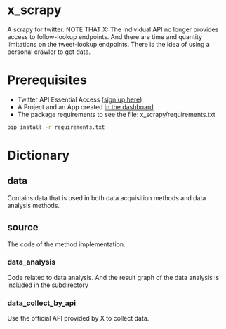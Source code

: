 # x_scrapy
A scrapy for twitter. NOTE THAT X: The Individual API no longer provides access to follow-lookup endpoints.
And there are time and quantity limitations on the tweet-lookup endpoints.
There is the idea of using a personal crawler to get data.

# Prerequisites
* Twitter API Essential Access ([sign up here](https://t.co/signup))
* A Project and an App created [in the dashboard](https://developer.twitter.com/en/portal/dashboard)
* The package requirements to see the file: x_scrapy/requirements.txt
```bash
pip install -r requirements.txt
```

# Dictionary
## data
Contains data that is used in both data acquisition methods and data analysis methods.
## source
The code of the method implementation.
### data_analysis
Code related to data analysis. And the result graph of the data analysis is included in the subdirectory
### data_collect_by_api
Use the official API provided by X to collect data.
